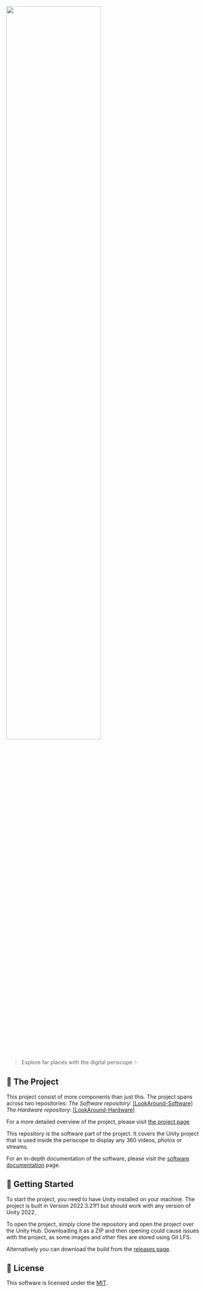 <!-- @format -->

<img src="https://dermrvn-code.github.io/LookAround/assets/logo.png" style="width: 70%;" />

> Explore far places with the digital periscope ✨

## 🔭 The Project

This project consist of more components than just this.
The project spans across two repositories:
_The Software repository_: [[LookAround-Software]](https://github.com/dermrvn-code/LookAround-Software)
_The Hardware repository_: [[LookAround-Hardware]](https://github.com/dermrvn-code/LookAround-Hardware)

For a more detailed overview of the project, please visit [the project page](https://dermrvn-code.github.io/LookAround/)

This repository is the software part of the project.
It covers the Unity project that is used inside the periscope to display any 360 videos, photos or streams.

For an in-depth documentation of the software, please visit the [software documentation](https://dermrvn-code.github.io/LookAround/software) page.

## 🚀 Getting Started

To start the project, you need to have Unity installed on your machine.
The project is built in Version 2022.3.21f1 but should work with any version of Unity 2022.

To open the project, simply clone the repository and open the project over the Unity Hub.
Downloading it as a ZIP and then opening could cause issues with the project, as some images and other files are stored using Git LFS.

Alternatively you can download the build from the [releases page](/releases).

## 📜 License

This software is licensed under the [MIT](/LICENSE).
